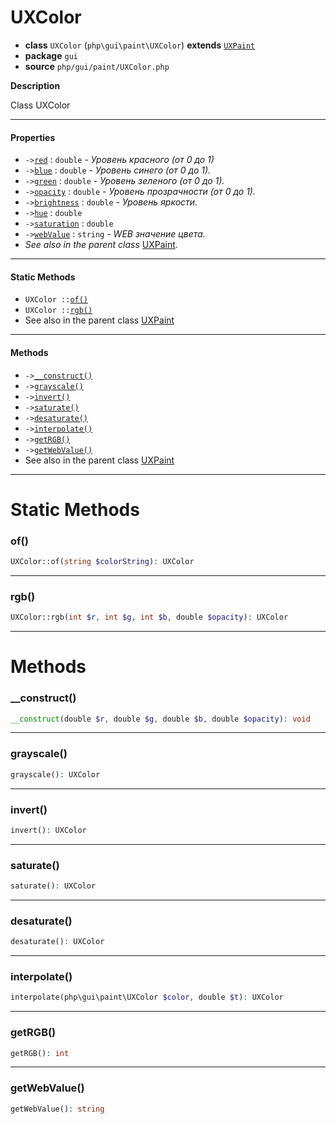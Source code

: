 # UXColor

- **class** `UXColor` (`php\gui\paint\UXColor`) **extends** [`UXPaint`](https://github.com/jphp-group/jphp-gui-ext/blob/master/jphp-gui-ext/api-docs/classes/php/gui/paint/UXPaint.md)
- **package** `gui`
- **source** `php/gui/paint/UXColor.php`

**Description**

Class UXColor

---

#### Properties

- `->`[`red`](#prop-red) : `double` - _Уровень красного (от 0 до 1)_
- `->`[`blue`](#prop-blue) : `double` - _Уровень синего (от 0 до 1)._
- `->`[`green`](#prop-green) : `double` - _Уровень зеленого (от 0 до 1)._
- `->`[`opacity`](#prop-opacity) : `double` - _Уровень прозрачности (от 0 до 1)._
- `->`[`brightness`](#prop-brightness) : `double` - _Уровень яркости._
- `->`[`hue`](#prop-hue) : `double`
- `->`[`saturation`](#prop-saturation) : `double`
- `->`[`webValue`](#prop-webvalue) : `string` - _WEB значение цвета._
- *See also in the parent class* [UXPaint](https://github.com/jphp-group/jphp-gui-ext/blob/master/jphp-gui-ext/api-docs/classes/php/gui/paint/UXPaint.md).

---

#### Static Methods

- `UXColor ::`[`of()`](#method-of)
- `UXColor ::`[`rgb()`](#method-rgb)
- See also in the parent class [UXPaint](https://github.com/jphp-group/jphp-gui-ext/blob/master/jphp-gui-ext/api-docs/classes/php/gui/paint/UXPaint.md)

---

#### Methods

- `->`[`__construct()`](#method-__construct)
- `->`[`grayscale()`](#method-grayscale)
- `->`[`invert()`](#method-invert)
- `->`[`saturate()`](#method-saturate)
- `->`[`desaturate()`](#method-desaturate)
- `->`[`interpolate()`](#method-interpolate)
- `->`[`getRGB()`](#method-getrgb)
- `->`[`getWebValue()`](#method-getwebvalue)
- See also in the parent class [UXPaint](https://github.com/jphp-group/jphp-gui-ext/blob/master/jphp-gui-ext/api-docs/classes/php/gui/paint/UXPaint.md)

---
# Static Methods

<a name="method-of"></a>

### of()
```php
UXColor::of(string $colorString): UXColor
```

---

<a name="method-rgb"></a>

### rgb()
```php
UXColor::rgb(int $r, int $g, int $b, double $opacity): UXColor
```

---
# Methods

<a name="method-__construct"></a>

### __construct()
```php
__construct(double $r, double $g, double $b, double $opacity): void
```

---

<a name="method-grayscale"></a>

### grayscale()
```php
grayscale(): UXColor
```

---

<a name="method-invert"></a>

### invert()
```php
invert(): UXColor
```

---

<a name="method-saturate"></a>

### saturate()
```php
saturate(): UXColor
```

---

<a name="method-desaturate"></a>

### desaturate()
```php
desaturate(): UXColor
```

---

<a name="method-interpolate"></a>

### interpolate()
```php
interpolate(php\gui\paint\UXColor $color, double $t): UXColor
```

---

<a name="method-getrgb"></a>

### getRGB()
```php
getRGB(): int
```

---

<a name="method-getwebvalue"></a>

### getWebValue()
```php
getWebValue(): string
```
